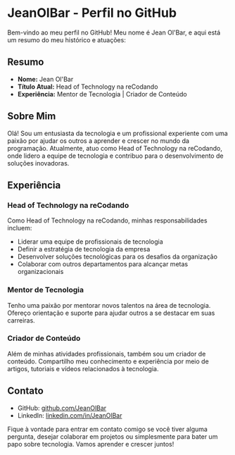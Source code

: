 # JeanOlBar - Perfil no GitHub

Bem-vindo ao meu perfil no GitHub! Meu nome é Jean Ol'Bar, e aqui está um resumo do meu histórico e atuações:

## Resumo

- **Nome:** Jean Ol'Bar
- **Título Atual:** Head of Technology na reCodando
- **Experiência:** Mentor de Tecnologia | Criador de Conteúdo

## Sobre Mim

Olá! Sou um entusiasta da tecnologia e um profissional experiente com uma paixão por ajudar os outros a aprender e crescer no mundo da programação. Atualmente, atuo como Head of Technology na reCodando, onde lidero a equipe de tecnologia e contribuo para o desenvolvimento de soluções inovadoras.

## Experiência

### Head of Technology na reCodando

Como Head of Technology na reCodando, minhas responsabilidades incluem:

- Liderar uma equipe de profissionais de tecnologia
- Definir a estratégia de tecnologia da empresa
- Desenvolver soluções tecnológicas para os desafios da organização
- Colaborar com outros departamentos para alcançar metas organizacionais

### Mentor de Tecnologia

Tenho uma paixão por mentorar novos talentos na área de tecnologia. Ofereço orientação e suporte para ajudar outros a se destacar em suas carreiras.

### Criador de Conteúdo

Além de minhas atividades profissionais, também sou um criador de conteúdo. Compartilho meu conhecimento e experiência por meio de artigos, tutoriais e vídeos relacionados à tecnologia.

## Contato

- GitHub: [github.com/JeanOlBar](https://github.com/JeanOlBar)
- LinkedIn: [linkedin.com/in/JeanOlBar](https://www.linkedin.com/in/JeanOlBar)

Fique à vontade para entrar em contato comigo se você tiver alguma pergunta, desejar colaborar em projetos ou simplesmente para bater um papo sobre tecnologia. Vamos aprender e crescer juntos!
